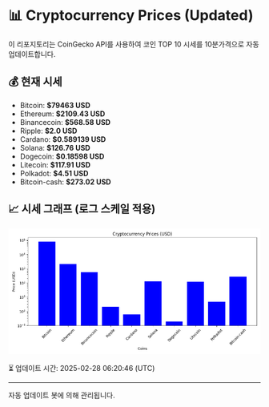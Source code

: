 
# 📊 Cryptocurrency Prices (Updated)

이 리포지토리는 CoinGecko API를 사용하여 코인 TOP 10 시세를 10분가격으로 자동 업데이트합니다.

## 💰 현재 시세
- Bitcoin: **$79463 USD**
- Ethereum: **$2109.43 USD**
- Binancecoin: **$568.58 USD**
- Ripple: **$2.0 USD**
- Cardano: **$0.589139 USD**
- Solana: **$126.76 USD**
- Dogecoin: **$0.18598 USD**
- Litecoin: **$117.91 USD**
- Polkadot: **$4.51 USD**
- Bitcoin-cash: **$273.02 USD**

## 📈 시세 그래프 (로그 스케일 적용)
![Crypto Prices](crypto_prices.png)

⏳ 업데이트 시간: 2025-02-28 06:20:46 (UTC)

---
자동 업데이트 봇에 의해 관리됩니다.
